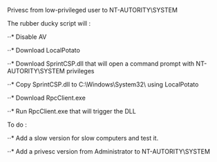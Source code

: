 Privesc from low-privileged user to NT-AUTORITY\SYSTEM


The rubber ducky script will :

⋅⋅* Disable AV

⋅⋅* Download LocalPotato

⋅⋅* Download SprintCSP.dll that will open a command prompt with NT-AUTORITY\SYSTEM privileges

⋅⋅* Copy SprintCSP.dll to C:\Windows\System32\ using LocalPotato

⋅⋅* Download RpcClient.exe

⋅⋅* Run RpcClient.exe that will trigger the DLL


To do :

⋅⋅* Add a slow version for slow computers and test it.

⋅⋅* Add a privesc version from Administrator to NT-AUTORITY\SYSTEM
